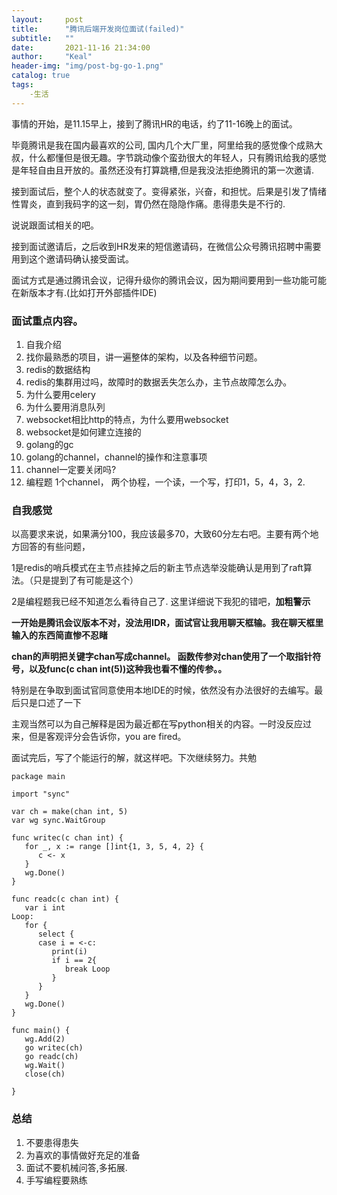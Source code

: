 ```yaml
---
layout:     post
title:      "腾讯后端开发岗位面试(failed)"
subtitle:   ""
date:       2021-11-16 21:34:00
author:     "Keal"
header-img: "img/post-bg-go-1.png"
catalog: true
tags:
    -生活
---
```

事情的开始，是11.15早上，接到了腾讯HR的电话，约了11-16晚上的面试。

毕竟腾讯是我在国内最喜欢的公司, 国内几个大厂里，阿里给我的感觉像个成熟大叔，什么都懂但是很无趣。字节跳动像个蛮劲很大的年轻人，只有腾讯给我的感觉是年轻自由且开放的。虽然还没有打算跳槽,但是我没法拒绝腾讯的第一次邀请.

接到面试后，整个人的状态就变了。变得紧张，兴奋，和担忧。后果是引发了情绪性胃炎，直到我码字的这一刻，胃仍然在隐隐作痛。患得患失是不行的.

说说跟面试相关的吧。

接到面试邀请后，之后收到HR发来的短信邀请码，在微信公众号腾讯招聘中需要用到这个邀请码确认接受面试。

面试方式是通过腾讯会议，记得升级你的腾讯会议，因为期间要用到一些功能可能在新版本才有.(比如打开外部插件IDE)

### 面试重点内容。

1. 自我介绍
2. 找你最熟悉的项目，讲一遍整体的架构，以及各种细节问题。
3. redis的数据结构
4. redis的集群用过吗，故障时的数据丢失怎么办，主节点故障怎么办。
5. 为什么要用celery
6. 为什么要用消息队列
7. websocket相比http的特点，为什么要用websocket
8. websocket是如何建立连接的
9. golang的gc
10. golang的channel，channel的操作和注意事项
11. channel一定要关闭吗?
12. 编程题
    1个channel， 两个协程，一个读，一个写，打印1，5，4，3，2.

### 自我感觉

以高要求来说，如果满分100，我应该最多70，大致60分左右吧。主要有两个地方回答的有些问题， 

1是redis的哨兵模式在主节点挂掉之后的新主节点选举没能确认是用到了raft算法。（只是提到了有可能是这个）

2是编程题我已经不知道怎么看待自己了. 这里详细说下我犯的错吧，**加粗警示**

**一开始是腾讯会议版本不对，没法用IDR，面试官让我用聊天框输。我在聊天框里输入的东西简直惨不忍睹**

**chan的声明把关键字chan写成channel。 函数传参对chan使用了一个取指针符号，以及func(c chan int(5))这种我也看不懂的传参。。**

特别是在争取到面试官同意使用本地IDE的时候，依然没有办法很好的去编写。最后只是口述了一下

主观当然可以为自己解释是因为最近都在写python相关的内容。一时没反应过来，但是客观评分会告诉你，you are fired。

面试完后，写了个能运行的解，就这样吧。下次继续努力。共勉

```golang
package main

import "sync"

var ch = make(chan int, 5)
var wg sync.WaitGroup

func writec(c chan int) {
   for _, x := range []int{1, 3, 5, 4, 2} {
      c <- x
   }
   wg.Done()
}

func readc(c chan int) {
   var i int
Loop:
   for {
      select {
      case i = <-c:
         print(i)
         if i == 2{
            break Loop
         }
      }
   }
   wg.Done()
}

func main() {
   wg.Add(2)
   go writec(ch)
   go readc(ch)
   wg.Wait()
   close(ch)

}
```

### 总结

1. 不要患得患失
2. 为喜欢的事情做好充足的准备
3. 面试不要机械问答,多拓展. 
4. 手写编程要熟练


